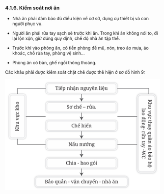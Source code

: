 ### 4.1.6. Kiểm soát nơi ăn

- Nhà ăn phải đảm bảo đủ điều kiện về cơ sở, dụng cụ thiết bị và con người phục vụ.

- Người ăn phải rửa tay sạch sẽ trước khi ăn. Trong khi ăn không nói to, đi lại lộn xộn, giữ đúng quy định, chế độ nhà ăn tập thể.

- Trước khi vào phòng ăn, có tiền phòng để mũ, nón, treo áo mưa, áo khoác, chỗ rửa tay, phòng vệ sinh...

- Phòng ăn có bàn, ghế ngồi thông thoáng.

Các khâu phải được kiểm soát chặt chẽ được thể hiện ở sơ đồ hình 9:

![Các khâu kiểm soát trọng yếu tại bếp ăn tập thể](../figures/bai4_hinh3.png)